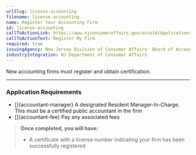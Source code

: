 ```yaml
---
urlSlug: license-accounting
filename: license-accounting
name: Register Your Accounting Firm
id: license-accounting
callToActionLink: https://www.njconsumeraffairs.gov/accold/Applications/Firm-Registration-Application.pdf
callToActionText: Register My Firm
required: true
issuingAgency: New Jersey Division of Consumer Affairs' Board of Accountancy
industryIntegration: NJ Department of Consumer Affairs
---
```


New accounting firms must register and obtain certification.

---

### Application Requirements

- []{accountant-manager} A designated Resident Manager-In-Charge. This must be a certified public accountant in the firm
- []{accountant-fee} Pay any associated fees

> **Once completed, you will have:**
>
> - A certificate with a license number indicating your firm has been successfully registered
